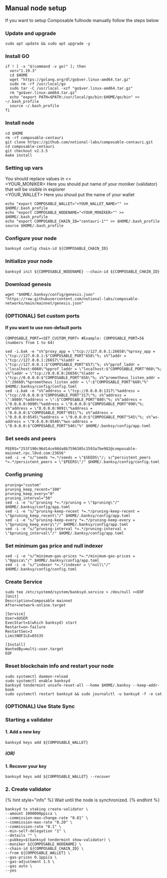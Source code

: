 ## Manual node setup
If you want to setup Composable fullnode manually follow the steps below

### Update and upgrade
```
sudo apt update && sudo apt upgrade -y
```

### Install GO
```
if ! [ -x "$(command -v go)" ]; then
  ver="1.19.3"
  cd $HOME
  wget "https://golang.org/dl/go$ver.linux-amd64.tar.gz"
  sudo rm -rf /usr/local/go
  sudo tar -C /usr/local -xzf "go$ver.linux-amd64.tar.gz"
  rm "go$ver.linux-amd64.tar.gz"
  echo "export PATH=$PATH:/usr/local/go/bin:$HOME/go/bin" >> ~/.bash_profile
  source ~/.bash_profile
fi
```

### Install node
```
cd $HOME
rm -rf composable-centauri
git clone https://github.com/notional-labs/composable-centauri.git
cd composable-centauri
git checkout v2.3.5
make install
```


### Setting up vars
You should replace values in <> <br />
<YOUR_MONIKER> Here you should put name of your moniker (validator) that will be visible in explorer <br />
<YOUR_WALLET> Here you shoud put the name of your wallet

```
echo "export COMPOSABLE_WALLET="<YOUR_WALLET_NAME>"" >> $HOME/.bash_profile
echo "export COMPOSABLE_NODENAME="<YOUR_MONIKER>"" >> $HOME/.bash_profile
echo "export COMPOSABLE_CHAIN_ID="centauri-1"" >> $HOME/.bash_profile
source $HOME/.bash_profile
```


### Configure your node
```
banksyd config chain-id ${COMPOSABLE_CHAIN_ID}
```

### Initialize your node
```
banksyd init ${COMPOSABLE_NODENAME} --chain-id ${COMPOSABLE_CHAIN_ID}
```

### Download genesis
```
wget "$HOME/.banksy/config/genesis.json" "https://raw.githubusercontent.com/notional-labs/composable-networks/main/mainnet/genesis.json" 
```

### (OPTIONAL) Set custom ports

#### If you want to use non-default ports
```
COMPOSABLE_PORT=<SET_CUSTOM_PORT> #Example: COMPOSABLE_PORT=56 (numbers from 1 to 64)
```
```
sed -i.bak -e "s%^proxy_app = \"tcp://127.0.0.1:26658\"%proxy_app = \"tcp://127.0.0.1:$"COMPOSABLE_PORT"658\"%; s%^laddr = \"tcp://127.0.0.1:26657\"%laddr = \"tcp://127.0.0.1:$"COMPOSABLE_PORT"657\"%; s%^pprof_laddr = \"localhost:6060\"%pprof_laddr = \"localhost:$"COMPOSABLE_PORT"060\"%; s%^laddr = \"tcp://0.0.0.0:26656\"%laddr = \"tcp://0.0.0.0:$"COMPOSABLE_PORT"656\"%; s%^prometheus_listen_addr = \":26660\"%prometheus_listen_addr = \":$"COMPOSABLE_PORT"660\"%" $HOME/.banksy/config/config.toml
sed -i.bak -e "s%^address = \"tcp://0.0.0.0:1317\"%address = \"tcp://0.0.0.0:$"COMPOSABLE_PORT"317\"%; s%^address = \":8080\"%address = \":$"COMPOSABLE_PORT"080\"%; s%^address = \"0.0.0.0:9090\"%address = \"0.0.0.0:$"COMPOSABLE_PORT"090\"%; s%^address = \"0.0.0.0:9091\"%address = \"0.0.0.0:$"COMPOSABLE_PORT"091\"%; s%^address = \"0.0.0.0:8545\"%address = \"0.0.0.0:$"COMPOSABLE_PORT"545\"%; s%^ws-address = \"0.0.0.0:8546\"%ws-address = \"0.0.0.0:$"COMPOSABLE_PORT"546\"%" $HOME/.banksy/config/app.toml
```


### Set seeds and peers
```
PEERS="253f190c96d14ce98da8b7596385c1593a7be982@composable-mainnet.rpc.l0vd.com:23656"
sed -i -e "s/^seeds *=.*/seeds = \"$SEEDS\"/; s/^persistent_peers *=.*/persistent_peers = \"$PEERS\"/" $HOME/.banksy/config/config.toml
```

### Config pruning
```
pruning="custom"
pruning_keep_recent="100"
pruning_keep_every="0"
pruning_interval="50"
sed -i -e "s/^pruning *=.*/pruning = \"$pruning\"/" $HOME/.banksy/config/app.toml
sed -i -e "s/^pruning-keep-recent *=.*/pruning-keep-recent = \"$pruning_keep_recent\"/" $HOME/.banksy/config/app.toml
sed -i -e "s/^pruning-keep-every *=.*/pruning-keep-every = \"$pruning_keep_every\"/" $HOME/.banksy/config/app.toml
sed -i -e "s/^pruning-interval *=.*/pruning-interval = \"$pruning_interval\"/" $HOME/.banksy/config/app.toml
```

### Set minimum gas price and null indexer
```
sed -i -e "s/^minimum-gas-prices *=.*/minimum-gas-prices = \"0ppica\"/" $HOME/.banksy/config/app.toml
sed -i -e "s/^indexer *=.*/indexer = \"null\"/" $HOME/.banksy/config/config.toml
```

### Create Service
```
sudo tee /etc/systemd/system/banksyd.service > /dev/null <<EOF
[Unit]
Description=Composable mainnet
After=network-online.target

[Service]
User=$USER
ExecStart=$(which banksyd) start
Restart=on-failure
RestartSec=3
LimitNOFILE=65535

[Install]
WantedBy=multi-user.target
EOF
```

### Reset blockchain info and restart your node
```
sudo systemctl daemon-reload
sudo systemctl enable banksyd
banksyd tendermint unsafe-reset-all --home $HOME/.banksy --keep-addr-book
sudo systemctl restart banksyd && sudo journalctl -u banksyd -f -o cat
```

### (OPTIONAL) Use State Sync

### Starting a validator

#### 1. Add a new key
```
banksyd keys add ${COMPOSABLE_WALLET}
```
##### (OR)

#### 1. Recover your key
```
banksyd keys add ${COMPOSABLE_WALLET} --recover
```



### 2. Create validator

{% hint style="info" %}
Wait until the node is synchronized.
{% endhint %}

```
banksyd tx staking create-validator \
--amount 1000000ppica \
--commission-max-change-rate "0.01" \
--commission-max-rate "0.20" \
--commission-rate "0.1" \
--min-self-delegation "1" \
--details "" \
--pubkey=$(banksyd tendermint show-validator) \
--moniker ${COMPOSABLE_NODENAME} \
--chain-id ${COMPOSABLE_CHAIN_ID} \
--from ${COMPOSABLE_WALLET} \
--gas-prices 0.1ppica \
--gas-adjustment 1.5 \
--gas auto \
--yes
```

